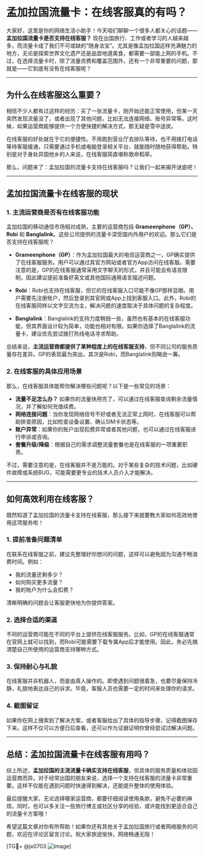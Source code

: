 # 孟加拉国流量卡：在线客服真的有吗？

大家好，这里是你的网络生活小助手！今天咱们聊聊一个很多人都关心的话题——**孟加拉国流量卡是否支持在线客服？** 现在出国旅行、工作或者学习的人越来越多，而流量卡成了我们不可或缺的“随身法宝”。尤其是像孟加拉国这样充满魅力的地方，无论是探索世界文化遗产还是品尝地道美食，都需要一部能上网的手机。不过，在选择流量卡时，除了流量资费和覆盖范围外，还有一个非常重要的问题，那就是——它到底有没有在线客服呢？

---

## 为什么在线客服这么重要？

相信不少人都有过这样的经历：买了一张流量卡，刚开始还能正常使用，但某一天突然发现流量没了，或者出现了其他问题，比如无法连接网络、账号异常等。这时候，如果运营商能够提供一个方便快捷的解决方式，那无疑是雪中送炭。

在线客服的好处就在于它的便捷性。不用跑到营业厅去排队等待，也不用拨打电话等待客服接通，只需要通过手机或电脑登录相关平台，就能随时随地获得帮助。特别是对于身处异国他乡的人来说，在线客服简直堪称救命稻草。

那么，问题来了：孟加拉国的流量卡支持在线客服吗？让我们一起来揭开谜底吧！

---

## 孟加拉国流量卡在线客服的现状

### 1. **主流运营商是否有在线客服功能**
孟加拉国的移动通信市场相对成熟，主要的运营商包括 **Grameenphone（GP）、Robi** 和 **Banglalink**。这些公司提供的流量卡深受国内外用户的欢迎。那么它们是否支持在线客服呢？

- **Grameenphone（GP）**：作为孟加拉国最大的电信运营商之一，GP确实提供了在线客服服务。用户可以通过其官方网站或者官方App访问在线客服。需要注意的是，GP的在线客服通常采用文字聊天的形式，并且可能会有语言限制，因此建议提前准备好英文或其他国际通用语言描述问题。
  
- **Robi**：Robi也支持在线客服，但它的在线客服入口可能不像GP那样显眼。用户需要先注册账户，然后登录到其官网或App上找到客服入口。此外，Robi的在线客服同样以文字交流为主，解决问题的速度取决于具体问题的复杂程度。

- **Banglalink**：Banglalink的支持力度稍弱一些，虽然也有基本的在线客服功能，但其界面设计较为简单，功能也相对有限。如果你选择了Banglalink的流量卡，建议优先尝试拨打热线电话寻求帮助。

总结来说，**主流运营商都提供了某种程度上的在线客服支持**，但不同公司的服务质量存在差异。GP的表现最为突出，其次是Robi，而Banglalink则略逊一筹。

### 2. **在线客服的具体应用场景**
那么，在线客服具体能帮你解决哪些问题呢？以下是一些常见的场景：

- **流量不足怎么办？** 如果你的流量快用完了，可以通过在线客服查询剩余流量情况，并了解如何充值续费。
- **网络连接问题**：当你发现网络信号不好或者无法正常上网时，在线客服可以帮助排查原因，比如检查设备设置、确认SIM卡状态等。
- **账户异常**：如果你的账户出现扣费异常或者其他问题，也可以通过在线客服进行申诉或咨询。
- **套餐升级/降级**：根据自己的需求调整流量套餐也是在线客服的一项重要职责。

不过，需要注意的是，在线客服并不是万能的。对于某些复杂的技术问题，比如硬件故障或系统BUG，可能需要更专业的技术人员介入才能解决。

---

## 如何高效利用在线客服？

既然知道了孟加拉国的流量卡支持在线客服，那么接下来就要教大家如何高效地使用这项服务啦！

### 1. **提前准备问题清单**
在联系在线客服之前，建议先整理好你想问的问题，这样可以避免因为沟通不畅浪费时间。例如：
- 我的流量还剩多少？
- 如何购买更多流量？
- 我的账户为什么会扣费？

清晰明确的问题会让客服更快地为你提供答案。

### 2. **选择合适的渠道**
不同的运营商可能在不同的平台上提供在线客服服务。比如，GP的在线客服通常在官网上就可以找到，而Robi可能需要下载专属App后才能使用。因此，务必先搞清楚自己所使用的运营商支持哪种方式。

### 3. **保持耐心与礼貌**
在线客服并非机器人，而是由真人操作的。即使遇到问题很着急，也要尽量保持冷静，礼貌地表达自己的诉求。毕竟，客服人员也需要一定的时间来处理你的请求。

### 4. **截图留证**
如果你在网上搜索到了解决方案，或者客服给出了具体的指导步骤，记得截图保存下来。这样不仅可以方便日后查看，还可以作为证据证明你曾经尝试过解决问题。

---

## 总结：孟加拉国流量卡在线客服有用吗？

综上所述，**孟加拉国的主流流量卡确实支持在线客服**，但具体的服务质量和体验因运营商而异。对于经常出国的朋友来说，选择一个支持在线客服的流量卡非常重要。这样不仅能在遇到问题时快速得到解决，还能提升整体的使用体验。

最后提醒大家，无论选择哪家运营商，都要仔细阅读使用条款，避免不必要的麻烦。同时，也可以多关注一些旅行博主或社区分享的经验，或许能找到更适合自己的流量卡方案哦！

希望这篇文章对你有所帮助！如果你还有其他关于孟加拉国旅行或者网络服务的问题，欢迎在评论区留言讨论。祝大家旅途愉快，网络畅通无阻！

[TG💪+ @jx0703 ![Image](https://github.com/user-attachments/assets/dbca1d08-cadb-493c-b0ec-ad6f7a83f270)]